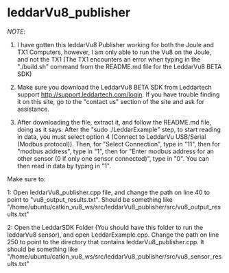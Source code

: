 # leddarVu8_publisher

*NOTE*: 

1) I have gotten this leddarVu8 Publisher working for both the Joule and TX1 Computers, however, I am only able to run the Vu8 on the Joule, and not the TX1 (The TX1 encounters an error when typing in the "./build.sh" command from the README.md file for the LeddarVu8 BETA SDK) 

2) Make sure you download the LeddarVu8 BETA SDK from Leddartech support http://support.leddartech.com/login.  If you have trouble finding it on this site, go to the "contact us" section of the site and ask for assistance.

3) After downloading the file, extract it, and follow the README.md file, doing as it says.  After the "sudo ./LeddarExample" step, to start reading in data, you must select option 4 (Connect to LeddarVu USB/Serial (Modbus protocol)).  Then, for "Select Connection", type in "11", then for "modbus address", type in "1", then for "Enter modbus address for an other sensor (0 if only one sensor connected)", type in "0". You can then read in data by typing in "1".


Make sure to:

1: Open leddarVu8_publisher.cpp file, and change the path on line 40 to point to "vu8_output_results.txt". Should be something like "/home/ubuntu/catkin_vu8_ws/src/leddarVu8_publisher/src/vu8_output_results.txt"

2: Open the LeddarSDK Folder (You should have this folder to run the leddarVu8 sensor), and open LeddarExample.cpp.  Change the path on line 250 to point to the directory that contains leddarVu8_publisher.cpp.  It should be something like "/home/ubuntu/catkin_vu8_ws/src/leddarVu8_publisher/src/vu8_sensor_results.txt"
